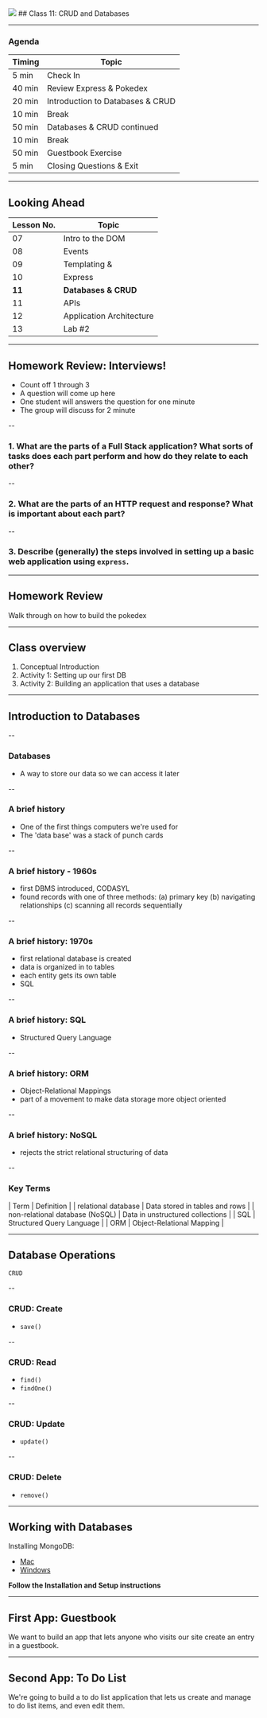 

<img src="https://ga-core.s3.amazonaws.com/production/uploads/program/default_image/5225/JS-logo-official.png" style="max-width: 100px; border: none; box-shadow: none" />
## Class 11: CRUD and Databases

---
### Agenda
| Timing | Topic                                    |
| ------ | ---------------------------------------- |
| 5  min | Check In                                 |
| 40 min | Review Express & Pokedex                 |
| 20 min | Introduction to Databases & CRUD         |
| 10 min | Break                                    |
| 50 min | Databases & CRUD continued               |
| 10 min | Break                                    |
| 50 min | Guestbook Exercise                       |
| 5  min | Closing Questions & Exit                 |

---
## Looking Ahead

| Lesson No. |        Topic             |
| ---------- | ------------------------ |
|     07     |   Intro to the DOM       |
|     08     | Events                   |
|     09     | Templating &             |
|     10     | Express                  |
|   **11**   | **Databases & CRUD**     |
|     11     | APIs                     |
|     12     | Application Architecture |
|     13     | Lab #2                   |

---
## Homework Review: Interviews!
- Count off 1 through 3
- A question will come up here
- One student will answers the question for one minute
- The group will discuss for 2 minute


--
### 1. What are the parts of a Full Stack application? What sorts of tasks does each part perform and how do they relate to each other?


--
### 2. What are the parts of an HTTP request and response? What is important about each part?


--
### 3. Describe (generally) the steps involved in setting up a basic web application using `express`.

---
## Homework Review
Walk through on how to build the pokedex

---
## Class overview
1. Conceptual Introduction
2. Activity 1: Setting up our first DB
3. Activity 2: Building an application that uses a database

---
## Introduction to Databases

--
### Databases
- A way to store our data so we can access it later

--
### A brief history
- One of the first things computers we're used for
- The 'data base' was a stack of punch cards

--
### A brief history - 1960s
- first DBMS introduced, CODASYL
- found records with one of three methods:
  (a) primary key
  (b) navigating relationships
  (c) scanning all records sequentially

--
### A brief history: 1970s
- first relational database is created
- data is organized in to tables
- each entity gets its own table
- SQL

--
### A brief history: SQL
- Structured Query Language

--
### A brief history: ORM
- Object-Relational Mappings
- part of a movement to make data storage more object oriented

--
### A brief history: NoSQL
- rejects the strict relational structuring of data

--
### Key Terms
| Term | Definition |
| relational database | Data stored in tables and rows |
| non-relational database (NoSQL) | Data in unstructured collections |
| SQL | Structured Query Language |
| ORM | Object-Relational Mapping |

---
## Database Operations
`CRUD`

--
### CRUD: Create
- `save()`

--
### CRUD: Read
- `find()`
- `findOne()`

--
### CRUD: Update
- `update()`

--
### CRUD: Delete
- `remove()`

---
## Working with Databases
Installing MongoDB: <br>
- [Mac](https://docs.mongodb.com/manual/tutorial/install-mongodb-on-os-x/)
- [Windows](https://docs.mongodb.com/manual/tutorial/install-mongodb-on-windows/)

__Follow the Installation and Setup instructions__

---
## First App: Guestbook
We want to build an app that lets anyone who visits our site create an entry in a guestbook.

---
## Second App: To Do List
We're going to build a to do list application that lets us create and manage to do list items, and even edit them.
